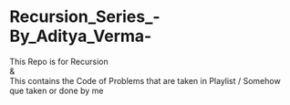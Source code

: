 # Recursion_Series_-By_Aditya_Verma-

This Repo is for Recursion <br>
& <br>
This contains the Code of Problems that are taken in Playlist / Somehow que taken or done by me 
